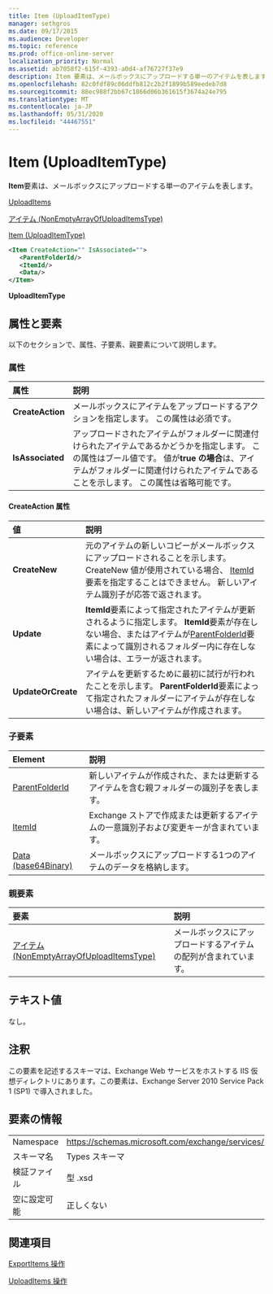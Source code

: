 ```yaml
---
title: Item (UploadItemType)
manager: sethgros
ms.date: 09/17/2015
ms.audience: Developer
ms.topic: reference
ms.prod: office-online-server
localization_priority: Normal
ms.assetid: ab7058f2-615f-4393-a0d4-af76727f37e9
description: Item 要素は、メールボックスにアップロードする単一のアイテムを表します。
ms.openlocfilehash: 82c0fdf89c06ddfb812c2b2f1899b589eedeb7d8
ms.sourcegitcommit: 88ec988f2bb67c1866d06b361615f3674a24e795
ms.translationtype: MT
ms.contentlocale: ja-JP
ms.lasthandoff: 05/31/2020
ms.locfileid: "44467551"
---
```

# <a name="item-uploaditemtype"></a>Item (UploadItemType)

**Item**要素は、メールボックスにアップロードする単一のアイテムを表します。 
  
[UploadItems](uploaditems.md)
  
[アイテム (NonEmptyArrayOfUploadItemsType)](items-nonemptyarrayofuploaditemstype.md)
  
[Item (UploadItemType)](item-uploaditemtype.md)
  
```XML
<Item CreateAction="" IsAssociated="">
   <ParentFolderId/>
   <ItemId/>
   <Data/>
</Item>
```

 **UploadItemType**
## <a name="attributes-and-elements"></a>属性と要素

以下のセクションで、属性、子要素、親要素について説明します。
  
### <a name="attributes"></a>属性

|**属性**|**説明**|
|:-----|:-----|
|**CreateAction** <br/> |メールボックスにアイテムをアップロードするアクションを指定します。 この属性は必須です。  <br/> |
|**IsAssociated** <br/> |アップロードされたアイテムがフォルダーに関連付けられたアイテムであるかどうかを指定します。 この属性はブール値です。 値が**true の場合**は、アイテムがフォルダーに関連付けられたアイテムであることを示します。 この属性は省略可能です。  <br/> |
   
#### <a name="createaction-attribute"></a>CreateAction 属性

|**値**|**説明**|
|:-----|:-----|
|**CreateNew** <br/> |元のアイテムの新しいコピーがメールボックスにアップロードされることを示します。 CreateNew 値が使用されている場合、 [ItemId](itemid.md)要素を指定することはできません。 新しいアイテム識別子が応答で返されます。  <br/> |
|**Update** <br/> |**ItemId**要素によって指定されたアイテムが更新されるように指定します。 **ItemId**要素が存在しない場合、またはアイテムが[ParentFolderId](parentfolderid.md)要素によって識別されるフォルダー内に存在しない場合は、エラーが返されます。  <br/> |
|**UpdateOrCreate** <br/> |アイテムを更新するために最初に試行が行われたことを示します。 **ParentFolderId**要素によって指定されたフォルダーにアイテムが存在しない場合は、新しいアイテムが作成されます。  <br/> |
   
### <a name="child-elements"></a>子要素

|**Element**|**説明**|
|:-----|:-----|
|[ParentFolderId](parentfolderid.md) <br/> |新しいアイテムが作成された、または更新するアイテムを含む親フォルダーの識別子を表します。  <br/> |
|[ItemId](itemid.md) <br/> |Exchange ストアで作成または更新するアイテムの一意識別子および変更キーが含まれています。  <br/> |
|[Data (base64Binary)](data-base64binary.md) <br/> |メールボックスにアップロードする1つのアイテムのデータを格納します。  <br/> |
   
### <a name="parent-elements"></a>親要素

|**要素**|**説明**|
|:-----|:-----|
|[アイテム (NonEmptyArrayOfUploadItemsType)](items-nonemptyarrayofuploaditemstype.md) <br/> |メールボックスにアップロードするアイテムの配列が含まれています。  <br/> |
   
## <a name="text-value"></a>テキスト値

なし。
  
## <a name="remarks"></a>注釈

この要素を記述するスキーマは、Exchange Web サービスをホストする IIS 仮想ディレクトリにあります。この要素は、Exchange Server 2010 Service Pack 1 (SP1) で導入されました。
  
## <a name="element-information"></a>要素の情報

|||
|:-----|:-----|
|Namespace  <br/> |https://schemas.microsoft.com/exchange/services/2006/types  <br/> |
|スキーマ名  <br/> |Types スキーマ  <br/> |
|検証ファイル  <br/> |型 .xsd  <br/> |
|空に設定可能  <br/> |正しくない  <br/> |
   
## <a name="see-also"></a>関連項目



[ExportItems 操作](exportitems-operation.md)
  
[UploadItems 操作](uploaditems-operation.md)

